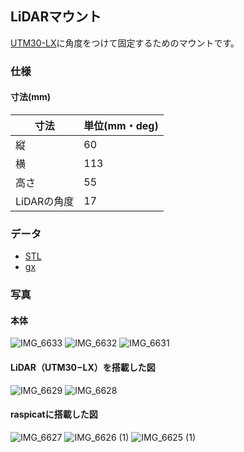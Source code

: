 ## LiDARマウント
[UTM30-LX](https://www.hokuyo-aut.co.jp/search/single.php?serial=21)に角度をつけて固定するためのマウントです。  

### 仕様
#### 寸法(mm)
| 寸法        | 単位(mm・deg) | 
| ----------- | ------------- | 
| 縦          | 60            | 
| 横          | 113           | 
| 高さ        | 55            | 
| LiDARの角度 | 17            | 


### データ
* [STL](https://github.com/AtsukiUsui/study_of_intensity/blob/main/LiDAR_mount_UTM30-LX/LiDAR_mount_naname.stl)
* [gx](https://github.com/AtsukiUsui/study_of_intensity/blob/main/LiDAR_mount_UTM30-LX/LiDAR_mount_naname.gx)

### 写真
#### 本体
![IMG_6633](https://github.com/AtsukiUsui/study_of_intensity/assets/92910077/4596431a-a78c-45ff-80be-84596b3953c6)
![IMG_6632](https://github.com/AtsukiUsui/study_of_intensity/assets/92910077/5c46a250-ea73-4412-b733-1e53f7b3110f)
![IMG_6631](https://github.com/AtsukiUsui/study_of_intensity/assets/92910077/451fb05f-5d0a-4c2b-a97b-f1152c001447)


#### LiDAR（UTM30−LX）を搭載した図
![IMG_6629](https://github.com/AtsukiUsui/study_of_intensity/assets/92910077/b5497afe-9df4-4961-84a0-c9f4fb3a146e)
![IMG_6628](https://github.com/AtsukiUsui/study_of_intensity/assets/92910077/d2655618-ee2d-4ead-8fd0-1dc19435e4cd)


#### raspicatに搭載した図
![IMG_6627](https://github.com/AtsukiUsui/study_of_intensity/assets/92910077/50081757-6c98-4393-b0f9-e2b0768f2264)
![IMG_6626 (1)](https://github.com/AtsukiUsui/study_of_intensity/assets/92910077/782398d4-81e2-4374-a705-9bc2c3e9eb2f)
![IMG_6625 (1)](https://github.com/AtsukiUsui/study_of_intensity/assets/92910077/a1d12cb4-dd23-4ae1-806a-4422f0ef3f07)

